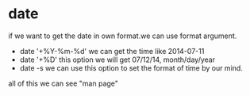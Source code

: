 date
===

if we want to get the date in own format.we can use format argument.

* date '+%Y-%m-%d' we can get the time like 2014-07-11
* date '+%D' this option we will get 07/12/14, month/day/year
* date -s  we can use this option to set the format of time by our mind.

all of this we can see "man page"
